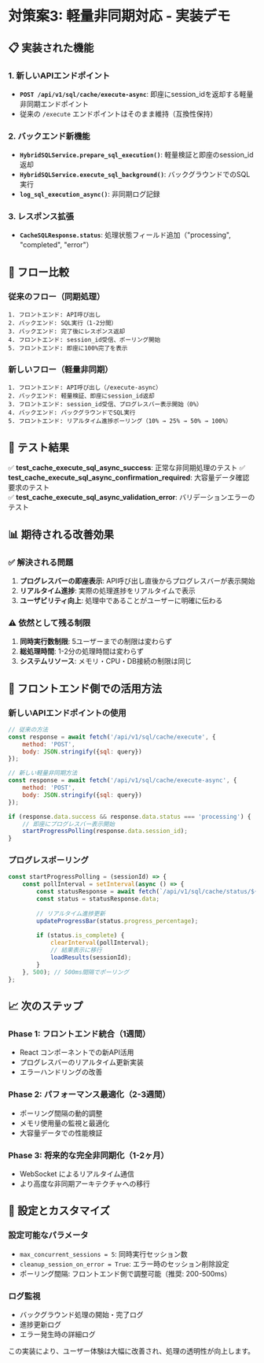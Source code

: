 # 対策案3: 軽量非同期対応 - 実装デモ

## 📋 実装された機能

### 1. 新しいAPIエンドポイント
- **`POST /api/v1/sql/cache/execute-async`**: 即座にsession_idを返却する軽量非同期エンドポイント
- 従来の `/execute` エンドポイントはそのまま維持（互換性保持）

### 2. バックエンド新機能
- **`HybridSQLService.prepare_sql_execution()`**: 軽量検証と即座のsession_id返却
- **`HybridSQLService.execute_sql_background()`**: バックグラウンドでのSQL実行
- **`log_sql_execution_async()`**: 非同期ログ記録

### 3. レスポンス拡張
- **`CacheSQLResponse.status`**: 処理状態フィールド追加（"processing", "completed", "error"）

## 🔄 フロー比較

### 従来のフロー（同期処理）
```
1. フロントエンド: API呼び出し
2. バックエンド: SQL実行（1-2分間）
3. バックエンド: 完了後にレスポンス返却  
4. フロントエンド: session_id受信、ポーリング開始
5. フロントエンド: 即座に100%完了を表示
```

### 新しいフロー（軽量非同期）
```
1. フロントエンド: API呼び出し（/execute-async）
2. バックエンド: 軽量検証、即座にsession_id返却
3. フロントエンド: session_id受信、プログレスバー表示開始（0%）
4. バックエンド: バックグラウンドでSQL実行
5. フロントエンド: リアルタイム進捗ポーリング（10% → 25% → 50% → 100%）
```

## 🧪 テスト結果

✅ **test_cache_execute_sql_async_success**: 正常な非同期処理のテスト
✅ **test_cache_execute_sql_async_confirmation_required**: 大容量データ確認要求のテスト  
✅ **test_cache_execute_sql_async_validation_error**: バリデーションエラーのテスト

## 📊 期待される改善効果

### ✅ 解決される問題
1. **プログレスバーの即座表示**: API呼び出し直後からプログレスバーが表示開始
2. **リアルタイム進捗**: 実際の処理進捗をリアルタイムで表示
3. **ユーザビリティ向上**: 処理中であることがユーザーに明確に伝わる

### ⚠️ 依然として残る制限
1. **同時実行数制限**: 5ユーザーまでの制限は変わらず
2. **総処理時間**: 1-2分の処理時間は変わらず  
3. **システムリソース**: メモリ・CPU・DB接続の制限は同じ

## 🚀 フロントエンド側での活用方法

### 新しいAPIエンドポイントの使用
```javascript
// 従来の方法
const response = await fetch('/api/v1/sql/cache/execute', {
    method: 'POST',
    body: JSON.stringify({sql: query})
});

// 新しい軽量非同期方法  
const response = await fetch('/api/v1/sql/cache/execute-async', {
    method: 'POST',
    body: JSON.stringify({sql: query})
});

if (response.data.success && response.data.status === 'processing') {
    // 即座にプログレスバー表示開始
    startProgressPolling(response.data.session_id);
}
```

### プログレスポーリング
```javascript
const startProgressPolling = (sessionId) => {
    const pollInterval = setInterval(async () => {
        const statusResponse = await fetch(`/api/v1/sql/cache/status/${sessionId}`);
        const status = statusResponse.data;
        
        // リアルタイム進捗更新
        updateProgressBar(status.progress_percentage);
        
        if (status.is_complete) {
            clearInterval(pollInterval);
            // 結果表示に移行
            loadResults(sessionId);
        }
    }, 500); // 500ms間隔でポーリング
};
```

## 📈 次のステップ

### Phase 1: フロントエンド統合（1週間）
- React コンポーネントでの新API活用
- プログレスバーのリアルタイム更新実装
- エラーハンドリングの改善

### Phase 2: パフォーマンス最適化（2-3週間）
- ポーリング間隔の動的調整
- メモリ使用量の監視と最適化
- 大容量データでの性能検証

### Phase 3: 将来的な完全非同期化（1-2ヶ月）
- WebSocket によるリアルタイム通信
- より高度な非同期アーキテクチャへの移行

## 🔧 設定とカスタマイズ

### 設定可能なパラメータ
- `max_concurrent_sessions = 5`: 同時実行セッション数
- `cleanup_session_on_error = True`: エラー時のセッション削除設定
- ポーリング間隔: フロントエンド側で調整可能（推奨: 200-500ms）

### ログ監視
- バックグラウンド処理の開始・完了ログ
- 進捗更新ログ
- エラー発生時の詳細ログ

この実装により、ユーザー体験は大幅に改善され、処理の透明性が向上します。